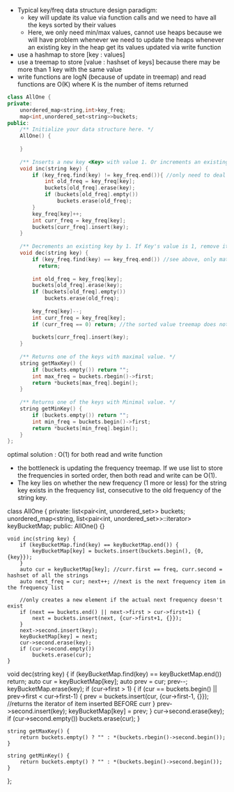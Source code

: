 - Typical key/freq data structure design paradigm:
  - key will update its value via function calls and we need to have all the keys sorted by their values
  - Here, we only need min/max values, cannot use heaps because we will have problem whenever we need to update the heaps whenever an existing key in the heap get its values updated via write function
- use a hashmap to store [key : values]
- use a treemap to store [value : hashset of keys] because there may be more than 1 key with the same value
- write functions are logN (because of update in treemap) and read functions are O(K) where K is the number of items returned

```cpp
class AllOne {
private:
    unordered_map<string,int>key_freq;
    map<int,unordered_set<string>>buckets;
public:
    /** Initialize your data structure here. */
    AllOne() {
        
    }
    
    /** Inserts a new key <Key> with value 1. Or increments an existing key by 1. */
    void inc(string key) {
        if (key_freq.find(key) != key_freq.end()){ //only need to deal with the old value if a key is already in the data
            int old_freq = key_freq[key];
            buckets[old_freq].erase(key);
            if (buckets[old_freq].empty())
                buckets.erase(old_freq);
        }
        key_freq[key]++;
        int curr_freq = key_freq[key];
        buckets[curr_freq].insert(key);
    }
    
    /** Decrements an existing key by 1. If Key's value is 1, remove it from the data structure. */
    void dec(string key) {
        if (key_freq.find(key) == key_freq.end()) //see above, only matteres if a key is already in the data
          return;
        
        int old_freq = key_freq[key];
        buckets[old_freq].erase(key);
        if (buckets[old_freq].empty())
            buckets.erase(old_freq);
        
        key_freq[key]--;
        int curr_freq = key_freq[key];
        if (curr_freq == 0) return; //the sorted value treemap does not store keys with 0 value. 
        
        buckets[curr_freq].insert(key); 
    }
    
    /** Returns one of the keys with maximal value. */
    string getMaxKey() {
        if (buckets.empty()) return "";
        int max_freq = buckets.rbegin()->first;
        return *buckets[max_freq].begin();
    }
    
    /** Returns one of the keys with Minimal value. */
    string getMinKey() {
        if (buckets.empty()) return "";
        int min_freq = buckets.begin()->first;
        return *buckets[min_freq].begin();
    }
};
```


optimal solution : O(1) for both read and write function 
- the bottleneck is updating the frequency treemap. If we use list to store the frequencies in sorted order, then both read and write can be O(1).
- The key lies on whether the new frequency (1 more or less) for the string key exists in the frequency list, consecutive to the old frequency of the string key.  

class AllOne {
private:
    list<pair<int, unordered_set<string>>> buckets;
    unordered_map<string, list<pair<int, unordered_set<string>>>::iterator> keyBucketMap;
public:
    AllOne() {}

    void inc(string key) {
        if (keyBucketMap.find(key) == keyBucketMap.end()) {
            keyBucketMap[key] = buckets.insert(buckets.begin(), {0, {key}}); 
        }
        auto cur = keyBucketMap[key]; //curr.first == freq, curr.second = hashset of all the strings 
        auto next_freq = cur; next++; //next is the next frequency item in the frequency list
        
        //only creates a new element if the actual next frequency doesn't exist
        if (next == buckets.end() || next->first > cur->first+1) { 
            next = buckets.insert(next, {cur->first+1, {}}); 
        }
        next->second.insert(key);
        keyBucketMap[key] = next;
        cur->second.erase(key);
        if (cur->second.empty()) 
            buckets.erase(cur);
    }

void dec(string key) {
    if (keyBucketMap.find(key) == keyBucketMap.end()) return;
    auto cur = keyBucketMap[key];
    auto prev = cur; prev--;
    keyBucketMap.erase(key);
    if (cur->first > 1) {
        if (cur == buckets.begin() || prev->first < cur->first-1) {
            prev = buckets.insert(cur, {cur->first-1, {}}); //returns the iterator of item inserted BEFORE curr
        }
        prev->second.insert(key);
        keyBucketMap[key] = prev;
    }
    cur->second.erase(key);
    if (cur->second.empty()) 
        buckets.erase(cur);
}

    string getMaxKey() {
        return buckets.empty() ? "" : *(buckets.rbegin()->second.begin());
    }
    
    string getMinKey() {
        return buckets.empty() ? "" : *(buckets.begin()->second.begin());
    }
};

